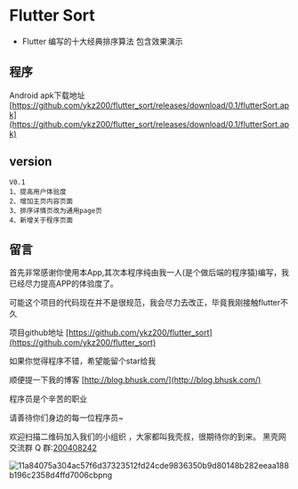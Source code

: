
# Flutter Sort

- Flutter 编写的十大经典排序算法 包含效果演示

## 程序
Android apk下载地址 [https://github.com/ykz200/flutter_sort/releases/download/0.1/flutterSort.apk](https://github.com/ykz200/flutter_sort/releases/download/0.1/flutterSort.apk)


## version
```
V0.1
1、提高用户体验度
2、增加主页内容页面
3、排序详情页改为通用page页
4、新增关于程序页面
```

## 留言

首先非常感谢你使用本App,其次本程序纯由我一人(是个做后端的程序猿)编写，我已经尽力提高APP的体验度了。

可能这个项目的代码现在并不是很规范，我会尽力去改正，毕竟我刚接触flutter不久

项目github地址 [https://github.com/ykz200/flutter_sort](https://github.com/ykz200/flutter_sort)

如果你觉得程序不错，希望能留个star给我

顺便提一下我的博客 [http://blog.bhusk.com/](http://blog.bhusk.com/)

程序员是个辛苦的职业

请善待你们身边的每一位程序员~

欢迎扫描二维码加入我们的小组织 ，大家都叫我壳叔，很期待你的到来。
黑壳网交流群 Q 群:[200408242](http://shang.qq.com/wpa/qunwpa?idkey=25b503daf8d907bcb7cbcecd2ee512ef6cad4bd31f048bea7b0103a17397cf7a)

![11a84075a304ac57f6d37323512fd24cde9836350b9d80148b282eeaa188b196c2358d4ffd7006cbpng](http://qiniu.blackdir.com/11a84075a304ac57f6d37323512fd24cde983635-0b9d80148b282eeaa188b196c2358d4ffd7006cb.png)


